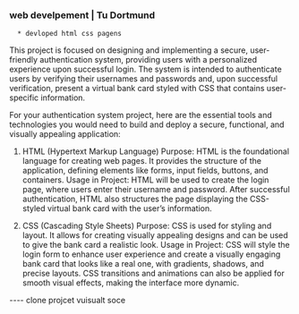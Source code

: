 ### web develpement | Tu Dortmund
      * devloped html css pagens  
      

This project is focused on designing and implementing a secure, user-friendly authentication system, providing users with a personalized experience upon successful login. The system is intended to authenticate users by verifying their usernames and passwords and, upon successful verification, present a virtual bank card styled with CSS that contains user-specific information.



For your authentication system project, here are the essential tools and technologies you would need to build and deploy a secure, functional, and visually appealing application:

1. HTML (Hypertext Markup Language)
Purpose: HTML is the foundational language for creating web pages. It provides the structure of the application, defining elements like forms, input fields, buttons, and containers.
Usage in Project: HTML will be used to create the login page, where users enter their username and password. After successful authentication, HTML also structures the page displaying the CSS-styled virtual bank card with the user’s information.

3. CSS (Cascading Style Sheets)
Purpose: CSS is used for styling and layout. It allows for creating visually appealing designs and can be used to give the bank card a realistic look.
Usage in Project: CSS will style the login form to enhance user experience and create a visually engaging bank card that looks like a real one, with gradients, shadows, and precise layouts. CSS transitions and animations can also be applied for smooth visual effects, making the interface more dynamic.


---- clone projcet  vuisualt soce  

